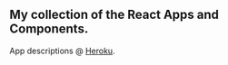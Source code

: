 ## My collection of the React Apps and Components.
App descriptions @ [Heroku](https://shrouded-gorge-09404.herokuapp.com/).
